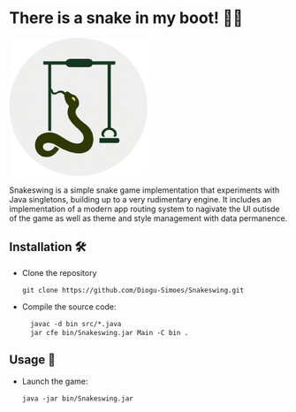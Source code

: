# There is a snake in my boot! 🐍🔴

![logo](.github/assets/logo.png)

Snakeswing is a simple snake game implementation that experiments with Java singletons, building up to a very rudimentary engine. It includes an implementation of a modern app routing system to nagivate the UI outisde of the game as well as theme and style management with data permanence.

## Installation 🛠️

* Clone the repository

  ```shell
  git clone https://github.com/Diogu-Simoes/Snakeswing.git
  ```

* Compile the source code:

  ```shell
    javac -d bin src/*.java
    jar cfe bin/Snakeswing.jar Main -C bin .
  ```

## Usage 🚩

* Launch the game:

  ```shell
  java -jar bin/Snakeswing.jar
  ```
